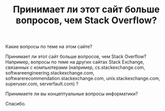 ﻿---
title: "Принимает ли этот сайт больше вопросов, чем Stack Overflow?"
se.owner.user_id: 413063
se.owner.display_name: "Tim"
se.owner.link: "https://ru.meta.stackoverflow.com/users/413063/tim"
se.link: "https://ru.meta.stackoverflow.com/questions/10972/%d0%9f%d1%80%d0%b8%d0%bd%d0%b8%d0%bc%d0%b0%d0%b5%d1%82-%d0%bb%d0%b8-%d1%8d%d1%82%d0%be%d1%82-%d1%81%d0%b0%d0%b9%d1%82-%d0%b1%d0%be%d0%bb%d1%8c%d1%88%d0%b5-%d0%b2%d0%be%d0%bf%d1%80%d0%be%d1%81%d0%be%d0%b2-%d1%87%d0%b5%d0%bc-stack-overflow"
se.question_id: 10972
se.post_type: question
---
<p>Какие вопросы по теме на этом сайте?</p>
<p>Принимает ли этот сайт больше вопросов, чем Stack Overflow? Например, вопросы по теме на других сайтах Stack Exchange, связанных с компьютерами (например, cs.stackexchange.com, softwareengineering.stackexchange.com, softwarerecommendation.stackexchange.com, unix.stackexchange.com, superuser.com, serverfault.com) ?</p>
<p>Принимаете ли вы концептуальные вопросы информатики?</p>
<p>Спасибо.</p>
